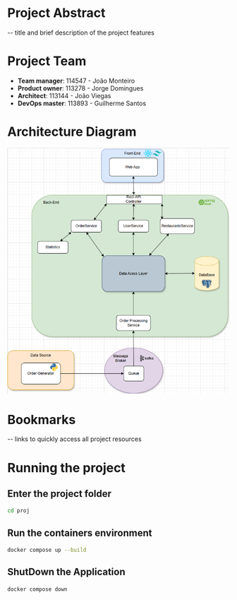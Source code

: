 # Project Abstract
-- title and brief description of the project features
# Project Team
* **Team manager**: 114547 - João Monteiro
* **Product owner**: 113278 - Jorge Domingues
* **Architect**: 113144 - João Viegas 
* **DevOps master**: 113893 - Guilherme Santos
# Architecture Diagram
![Architecture Diagram](docs/reports/images/architecture.jpg)
# Bookmarks
-- links to quickly access all project resources

# Running the project
## Enter the project folder
```bash
cd proj
```
## Run the containers environment
```bash
docker compose up --build
```
## ShutDown the Application
```bash
docker compose down
```